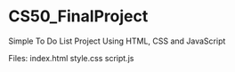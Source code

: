 ﻿# CS50_FinalProject
Simple To Do List Project
Using HTML, CSS and JavaScript

Files:
index.html
style.css
script.js

